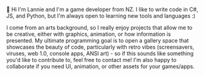 👋 Hi I'm Lannie and I'm a game developer from NZ. I like to write code in C#, JS, and Python, but I'm always open to learning new tools and languages :)

I come from an arts background, so I really enjoy projects that allow me to be creative, either with graphics, animation, or how information is presented. My ultimate programming goal is to open a gallery space that showcases the beauty of code, particularly with retro vibes (screensavers, viruses, web 1.0, console apps, ANSI art) - so if this sounds like something you'd like to contribute to, feel free to contact me! I'm also happy to collaborate if you need UI, animation, or other assets for your games/apps.

<!---
introvertices/introvertices is a ✨ special ✨ repository because its `README.md` (this file) appears on your GitHub profile.
You can click the Preview link to take a look at your changes.
--->
